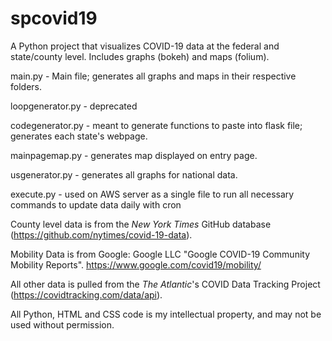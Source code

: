 # spcovid19
A Python project that visualizes COVID-19 data at the federal and state/county level. Includes graphs (bokeh) and maps (folium).

main.py - Main file; generates all graphs and maps in their respective folders.

loopgenerator.py - deprecated

codegenerator.py - meant to generate functions to paste into flask file; generates each state's webpage.

mainpagemap.py - generates map displayed on entry page.

usgenerator.py - generates all graphs for national data.

execute.py - used on AWS server as a single file to run all necessary commands to update data daily with cron

County level data is from the <i>New York Times</i> GitHub database (https://github.com/nytimes/covid-19-data).

Mobility Data is from Google:
Google LLC "Google COVID-19 Community Mobility Reports".
https://www.google.com/covid19/mobility/


All other data is pulled from the <i>The Atlantic</i>'s COVID Data Tracking Project (https://covidtracking.com/data/api).

All Python, HTML and CSS code is my intellectual property, and may not be used without permission.
